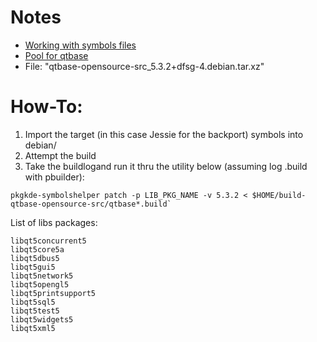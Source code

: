 # Notes

* [Working with symbols files](http://pkg-kde.alioth.debian.org/symbolfiles.html)
* [Pool for qtbase](ftp://ftp.debian.org/debian/pool/main/q/qtbase-opensource-src/)
 * File: "qtbase-opensource-src_5.3.2+dfsg-4.debian.tar.xz"

# How-To:

1. Import the target (in this case Jessie for the backport) symbols into debian/
2. Attempt the build
3. Take the buildlogand run it thru the utility below (assuming log .build with pbuilder):

```
pkgkde-symbolshelper patch -p LIB_PKG_NAME -v 5.3.2 < $HOME/build-qtbase-opensource-src/qtbase*.build`
```

List of libs packages:

```
libqt5concurrent5
libqt5core5a
libqt5dbus5
libqt5gui5
libqt5network5
libqt5opengl5
libqt5printsupport5
libqt5sql5
libqt5test5
libqt5widgets5
libqt5xml5
```
